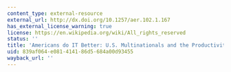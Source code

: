 ```yaml
---
content_type: external-resource
external_url: http://dx.doi.org/10.1257/aer.102.1.167
has_external_license_warning: true
license: https://en.wikipedia.org/wiki/All_rights_reserved
status: ''
title: 'Americans do IT Better: U.S. Multinationals and the Productivity Miracle'
uid: 839af064-e081-4141-86d5-684a00d93455
wayback_url: ''
---
```

